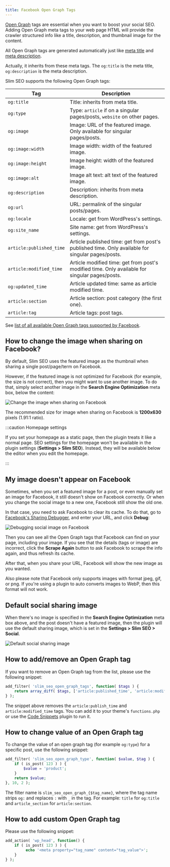 ```yaml
---
title: Facebook Open Graph Tags
---
```


[Open Graph](https://wpslimseo.com/open-graph/) tags are essential when you want to boost your social SEO. Adding Open Graph meta tags to your web page HTML will provide the crawler structured info like a title, description, and thumbnail image for the content.

All Open Graph tags are generated automatically just like [meta title](/slim-seo/meta-title-tag/) and [meta description](/slim-seo/meta-description-tag/).

Actually, it inherits from these meta tags. The `og:title` is the meta title, `og:description` is the meta description.

Slim SEO supports the following Open Graph tags:

| Tag | Description |
| --- | --- |
| `og:title` | Title: inherits from meta title. |
| `og:type` | Type: `article` if on a singular pages/posts, `website` on other pages. |
| `og:image` | Image: URL of the featured image. Only available for singular pages/posts. |
| `og:image:width` | Image width: width of the featured image. |
| `og:image:height` | Image height: width of the featured image. |
| `og:image:alt` | Image alt text: alt text of the featured image. |
| `og:description` | Description: inherits from meta description. |
| `og:url` | URL: permalink of the singular posts/pages. |
| `og:locale` | Locale: get from WordPress's settings. |
| `og:site_name` | Site name: get from WordPress's settings. |
| `article:published_time` | Article published time: get from post's published time. Only available for singular pages/posts. |
| `article:modified_time` | Article modified time: get from post's modified time. Only available for singular pages/posts. |
| `og:updated_time` | Article updated time: same as article modified time. |
| `article:section` | Article section: post category (the first one). |
| `article:tag` | Article tags: post tags. |

See [list of all available Open Graph tags supported by Facebook](https://developers.facebook.com/docs/sharing/webmasters).

## How to change the image when sharing on Facebook?

By default, Slim SEO uses the featured image as the thumbnail when sharing a single post/page/term on Facebook.

However, if the featured image is not optimized for Facebook (for example, the size is not correct), then you might want to use another image. To do that, simply select another image in the **Search Engine Optimization** meta box, below the content:

![Change the image when sharing on Facebook](https://i.imgur.com/judjFm9.png)

The recommended size for image when sharing on Facebook is **1200x630** pixels (1.91:1 ratio).

:::caution Homepage settings

If you set your homepage as a static page, then the plugin treats it like a normal page. SEO settings for the homepage won't be available in the plugin settings (**Settings > Slim SEO**). Instead, they will be available below the editor when you edit the homepage.

:::

## My image doesn't appear on Facebook

Sometimes, when you set a featured image for a post, or even manually set an image for Facebook, it still doesn't show on Facebook correctly. Or when you change the social image to a new one, Facebook still show the old one.

In that case, you need to ask Facebook to clear its cache. To do that, go to [Facebook's Sharing Debugger](https://developers.facebook.com/tools/debug/), and enter your URL, and click **Debug**:

![Debugging social image on Facebook](https://i0.wp.com/images.elightup.com/slim-seo/docs/slim-seo/facebook-sharing-debugger.png)

Then you can see all the Open Graph tags that Facebook can find on your page, including your image. If you see that the details (tags or image) are incorrect, click the **Scrape Again** button to ask Facebook to scrape the info again, and thus refresh its cache.

After that, when you share your URL, Facebook will show the new image as you wanted.

Also please note that Facebook only supports images with format jpeg, gif, or png. If you're using a plugin to auto converts images to WebP, then this format will not work.

## Default social sharing image

When there's no image is specified in the **Search Engine Optimization** meta box above, and the post doesn't have a featured image, then the plugin will use the default sharing image, which is set in the **Settings > Slim SEO > Social**.

![Default social sharing image](https://i.imgur.com/H1VmiH9.png)

## How to add/remove an Open Graph tag

If you want to remove an Open Graph tag from the list, please use the following snippet:

```php
add_filter( 'slim_seo_open_graph_tags', function( $tags ) {
    return array_diff( $tags, ['article:published_time', 'article:modified_time'] );
} );
```

The snippet above removes the `article:publish_time` and `article:modified_time` tags. You can add it to your theme's `functions.php` or use the [Code Snippets](https://wordpress.org/plugins/code-snippets/) plugin to run it.

## How to change value of an Open Graph tag

To change the value of an open graph tag (for example `og:type`) for a specific post, use the following snippet:

```php
add_filter( 'slim_seo_open_graph_type', function( $value, $tag ) {
    if ( is_post( 123 ) ) {
        $value = 'product';
    }
    return $value;
}, 10, 2 );
```

The filter name is `slim_seo_open_graph_{$tag_name}`, where the tag name strips `og:` and replaces `:` with `_` in the tag. For example: `title` for `og:title` and `article_section` for `article:section`.

## How to add custom Open Graph tag

Please use the following snippet:

```php
add_action( 'wp_head', function() {
    if ( is_post( 123 ) ) {
         echo '<meta property="tag_name" content="tag_value">';
    }
} );
```
